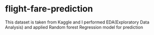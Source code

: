 # flight-fare-prediction
This dataset is taken from Kaggle and  I performed EDA(Exploratory Data Analysis) and applied Random forest Regression model for prediction
